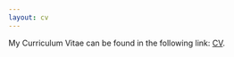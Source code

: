 ```yaml
---
layout: cv
---
```


<!-- Text can be **bold**, _italic_, or ~~strikethrough~~. -->

<!-- # Header 1 -->

<!-- ## Header 2

> This is a blockquote following a header.
>
> When something is important enough, you do it even if the odds are not in your favor. -->

My Curriculum Vitae can be found in the following link:
[CV](https://www.dropbox.com/s/t15baf3r23871ah/CV_ZhanhanYu.pdf?dl=0).


